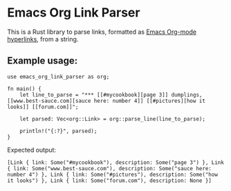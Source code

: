 # Emacs Org Link Parser

This is a Rust library to parse links, formatted as [Emacs Org-mode hyperlinks](https://orgmode.org/guide/Hyperlinks.html), from a string.

## Example usage:

```
use emacs_org_link_parser as org;

fn main() {
    let line_to_parse = "*** [[#mycookbook][page 3]] dumplings, [[www.best-sauce.com][sauce here: number 4]] [[#pictures][how it looks]] [[forum.com]]";

    let parsed: Vec<org::Link> = org::parse_line(line_to_parse);

    println!("{:?}", parsed);
}
```
Expected output:
```
[Link { link: Some("#mycookbook"), description: Some("page 3") }, Link { link: Some("www.best-sauce.com"), description: Some("sauce here: number 4") }, Link { link: Some("#pictures"), description: Some("how it looks") }, Link { link: Some("forum.com"), description: None }]
```
